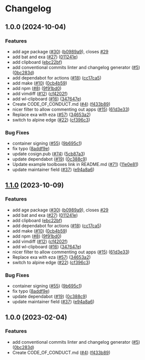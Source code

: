 # Changelog

## 1.0.0 (2024-10-04)


### Features

* add age package ([#30](https://github.com/trcm/boxkit/issues/30)) ([b0989a9](https://github.com/trcm/boxkit/commit/b0989a9f791771999c105122b64cbf8687574650)), closes [#29](https://github.com/trcm/boxkit/issues/29)
* add bat and exa ([#27](https://github.com/trcm/boxkit/issues/27)) ([011241e](https://github.com/trcm/boxkit/commit/011241e4ac1fdee5f3fbe8b8321e44ba8a0cb561))
* add clipboard ([ebc22bf](https://github.com/trcm/boxkit/commit/ebc22bf72a10043ebec55c285dfe5274f1378cc5))
* add conventional commits linter and changelog generator ([#5](https://github.com/trcm/boxkit/issues/5)) ([0bc283d](https://github.com/trcm/boxkit/commit/0bc283d271878071ef50a413bab48f3bfc1ab312))
* add dependabot for actions ([#18](https://github.com/trcm/boxkit/issues/18)) ([cc17ca5](https://github.com/trcm/boxkit/commit/cc17ca5202c1777d5e64799b00cb235b72027e24))
* add make ([#10](https://github.com/trcm/boxkit/issues/10)) ([0cb4b59](https://github.com/trcm/boxkit/commit/0cb4b59cdd98c47d2f6bfa21f801b99b045d5e40))
* add npm ([#8](https://github.com/trcm/boxkit/issues/8)) ([9f91bd0](https://github.com/trcm/boxkit/commit/9f91bd09272617c7b9203014222353265dc24947))
* add vimdiff ([#12](https://github.com/trcm/boxkit/issues/12)) ([cf4202f](https://github.com/trcm/boxkit/commit/cf4202f76752561d9b926c81933342a119e8a258))
* add wl-clipboard ([#16](https://github.com/trcm/boxkit/issues/16)) ([347647e](https://github.com/trcm/boxkit/commit/347647ea7f9f7bdb3b42d2a565df866f027a7ade))
* Create CODE_OF_CONDUCT.md ([#4](https://github.com/trcm/boxkit/issues/4)) ([f433b89](https://github.com/trcm/boxkit/commit/f433b89a1ed125c6c0a251c1eec60525cfe35820))
* nicer filter to allow commenting out apps ([#15](https://github.com/trcm/boxkit/issues/15)) ([61d3e33](https://github.com/trcm/boxkit/commit/61d3e330beb9c2a8bd557ef3872aa6595c76b1b2))
* Replace exa with eza ([#57](https://github.com/trcm/boxkit/issues/57)) ([34653a2](https://github.com/trcm/boxkit/commit/34653a2dde5b4e1cf895a2d65fc9168e064fa224))
* switch to alpine edge ([#22](https://github.com/trcm/boxkit/issues/22)) ([cf396c3](https://github.com/trcm/boxkit/commit/cf396c369ae8d8bb052df9b0c39d392f61b909ba))


### Bug Fixes

* container signing ([#55](https://github.com/trcm/boxkit/issues/55)) ([9b695c1](https://github.com/trcm/boxkit/commit/9b695c1a21a94e7b6a40f5175408b8fc650e9413))
* fix typo ([8addf9e](https://github.com/trcm/boxkit/commit/8addf9e4499a83b2b9b591e9808470f3e3f6a46e))
* update cosign.pub ([#74](https://github.com/trcm/boxkit/issues/74)) ([5cb87a3](https://github.com/trcm/boxkit/commit/5cb87a3843be43ba5999c44006df83a09386ac59))
* update dependabot ([#19](https://github.com/trcm/boxkit/issues/19)) ([0c388c9](https://github.com/trcm/boxkit/commit/0c388c958985cdc7d3c2d3de5d6d58de09472edf))
* Update example toolboxes link in README.md ([#71](https://github.com/trcm/boxkit/issues/71)) ([11e0e81](https://github.com/trcm/boxkit/commit/11e0e81e3357638fa675dc6bbf06ab5443076c24))
* update maintainer field ([#37](https://github.com/trcm/boxkit/issues/37)) ([e94a8a6](https://github.com/trcm/boxkit/commit/e94a8a69c34f5692514ebcc8c3ac21e2f33aa947))

## [1.1.0](https://github.com/ublue-os/boxkit/compare/v1.0.0...v1.1.0) (2023-10-09)


### Features

* add age package ([#30](https://github.com/ublue-os/boxkit/issues/30)) ([b0989a9](https://github.com/ublue-os/boxkit/commit/b0989a9f791771999c105122b64cbf8687574650)), closes [#29](https://github.com/ublue-os/boxkit/issues/29)
* add bat and exa ([#27](https://github.com/ublue-os/boxkit/issues/27)) ([011241e](https://github.com/ublue-os/boxkit/commit/011241e4ac1fdee5f3fbe8b8321e44ba8a0cb561))
* add clipboard ([ebc22bf](https://github.com/ublue-os/boxkit/commit/ebc22bf72a10043ebec55c285dfe5274f1378cc5))
* add dependabot for actions ([#18](https://github.com/ublue-os/boxkit/issues/18)) ([cc17ca5](https://github.com/ublue-os/boxkit/commit/cc17ca5202c1777d5e64799b00cb235b72027e24))
* add make ([#10](https://github.com/ublue-os/boxkit/issues/10)) ([0cb4b59](https://github.com/ublue-os/boxkit/commit/0cb4b59cdd98c47d2f6bfa21f801b99b045d5e40))
* add npm ([#8](https://github.com/ublue-os/boxkit/issues/8)) ([9f91bd0](https://github.com/ublue-os/boxkit/commit/9f91bd09272617c7b9203014222353265dc24947))
* add vimdiff ([#12](https://github.com/ublue-os/boxkit/issues/12)) ([cf4202f](https://github.com/ublue-os/boxkit/commit/cf4202f76752561d9b926c81933342a119e8a258))
* add wl-clipboard ([#16](https://github.com/ublue-os/boxkit/issues/16)) ([347647e](https://github.com/ublue-os/boxkit/commit/347647ea7f9f7bdb3b42d2a565df866f027a7ade))
* nicer filter to allow commenting out apps ([#15](https://github.com/ublue-os/boxkit/issues/15)) ([61d3e33](https://github.com/ublue-os/boxkit/commit/61d3e330beb9c2a8bd557ef3872aa6595c76b1b2))
* Replace exa with eza ([#57](https://github.com/ublue-os/boxkit/issues/57)) ([34653a2](https://github.com/ublue-os/boxkit/commit/34653a2dde5b4e1cf895a2d65fc9168e064fa224))
* switch to alpine edge ([#22](https://github.com/ublue-os/boxkit/issues/22)) ([cf396c3](https://github.com/ublue-os/boxkit/commit/cf396c369ae8d8bb052df9b0c39d392f61b909ba))


### Bug Fixes

* container signing ([#55](https://github.com/ublue-os/boxkit/issues/55)) ([9b695c1](https://github.com/ublue-os/boxkit/commit/9b695c1a21a94e7b6a40f5175408b8fc650e9413))
* fix typo ([8addf9e](https://github.com/ublue-os/boxkit/commit/8addf9e4499a83b2b9b591e9808470f3e3f6a46e))
* update dependabot ([#19](https://github.com/ublue-os/boxkit/issues/19)) ([0c388c9](https://github.com/ublue-os/boxkit/commit/0c388c958985cdc7d3c2d3de5d6d58de09472edf))
* update maintainer field ([#37](https://github.com/ublue-os/boxkit/issues/37)) ([e94a8a6](https://github.com/ublue-os/boxkit/commit/e94a8a69c34f5692514ebcc8c3ac21e2f33aa947))

## 1.0.0 (2023-02-04)


### Features

* add conventional commits linter and changelog generator ([#5](https://github.com/ublue-os/boxkit/issues/5)) ([0bc283d](https://github.com/ublue-os/boxkit/commit/0bc283d271878071ef50a413bab48f3bfc1ab312))
* Create CODE_OF_CONDUCT.md ([#4](https://github.com/ublue-os/boxkit/issues/4)) ([f433b89](https://github.com/ublue-os/boxkit/commit/f433b89a1ed125c6c0a251c1eec60525cfe35820))
